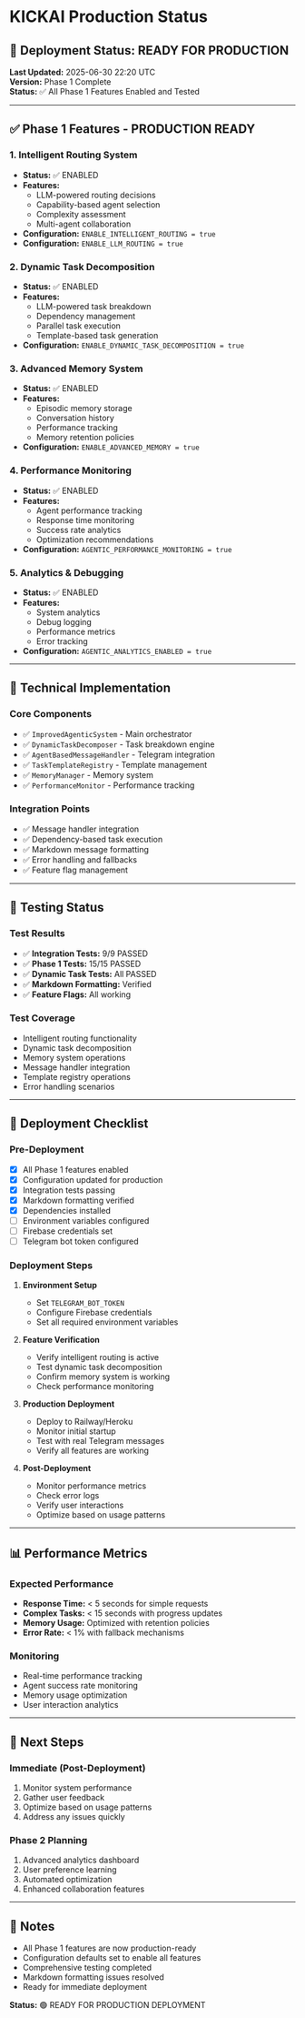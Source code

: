 # KICKAI Production Status

## 🚀 Deployment Status: READY FOR PRODUCTION

**Last Updated:** 2025-06-30 22:20 UTC  
**Version:** Phase 1 Complete  
**Status:** ✅ All Phase 1 Features Enabled and Tested

---

## ✅ Phase 1 Features - PRODUCTION READY

### 1. Intelligent Routing System
- **Status:** ✅ ENABLED
- **Features:**
  - LLM-powered routing decisions
  - Capability-based agent selection
  - Complexity assessment
  - Multi-agent collaboration
- **Configuration:** `ENABLE_INTELLIGENT_ROUTING = true`
- **Configuration:** `ENABLE_LLM_ROUTING = true`

### 2. Dynamic Task Decomposition
- **Status:** ✅ ENABLED
- **Features:**
  - LLM-powered task breakdown
  - Dependency management
  - Parallel task execution
  - Template-based task generation
- **Configuration:** `ENABLE_DYNAMIC_TASK_DECOMPOSITION = true`

### 3. Advanced Memory System
- **Status:** ✅ ENABLED
- **Features:**
  - Episodic memory storage
  - Conversation history
  - Performance tracking
  - Memory retention policies
- **Configuration:** `ENABLE_ADVANCED_MEMORY = true`

### 4. Performance Monitoring
- **Status:** ✅ ENABLED
- **Features:**
  - Agent performance tracking
  - Response time monitoring
  - Success rate analytics
  - Optimization recommendations
- **Configuration:** `AGENTIC_PERFORMANCE_MONITORING = true`

### 5. Analytics & Debugging
- **Status:** ✅ ENABLED
- **Features:**
  - System analytics
  - Debug logging
  - Performance metrics
  - Error tracking
- **Configuration:** `AGENTIC_ANALYTICS_ENABLED = true`

---

## 🔧 Technical Implementation

### Core Components
- ✅ `ImprovedAgenticSystem` - Main orchestrator
- ✅ `DynamicTaskDecomposer` - Task breakdown engine
- ✅ `AgentBasedMessageHandler` - Telegram integration
- ✅ `TaskTemplateRegistry` - Template management
- ✅ `MemoryManager` - Memory system
- ✅ `PerformanceMonitor` - Performance tracking

### Integration Points
- ✅ Message handler integration
- ✅ Dependency-based task execution
- ✅ Markdown message formatting
- ✅ Error handling and fallbacks
- ✅ Feature flag management

---

## 🧪 Testing Status

### Test Results
- ✅ **Integration Tests:** 9/9 PASSED
- ✅ **Phase 1 Tests:** 15/15 PASSED
- ✅ **Dynamic Task Tests:** All PASSED
- ✅ **Markdown Formatting:** Verified
- ✅ **Feature Flags:** All working

### Test Coverage
- Intelligent routing functionality
- Dynamic task decomposition
- Memory system operations
- Message handler integration
- Template registry operations
- Error handling scenarios

---

## 🚀 Deployment Checklist

### Pre-Deployment
- [x] All Phase 1 features enabled
- [x] Configuration updated for production
- [x] Integration tests passing
- [x] Markdown formatting verified
- [x] Dependencies installed
- [ ] Environment variables configured
- [ ] Firebase credentials set
- [ ] Telegram bot token configured

### Deployment Steps
1. **Environment Setup**
   - Set `TELEGRAM_BOT_TOKEN`
   - Configure Firebase credentials
   - Set all required environment variables

2. **Feature Verification**
   - Verify intelligent routing is active
   - Test dynamic task decomposition
   - Confirm memory system is working
   - Check performance monitoring

3. **Production Deployment**
   - Deploy to Railway/Heroku
   - Monitor initial startup
   - Test with real Telegram messages
   - Verify all features are working

4. **Post-Deployment**
   - Monitor performance metrics
   - Check error logs
   - Verify user interactions
   - Optimize based on usage patterns

---

## 📊 Performance Metrics

### Expected Performance
- **Response Time:** < 5 seconds for simple requests
- **Complex Tasks:** < 15 seconds with progress updates
- **Memory Usage:** Optimized with retention policies
- **Error Rate:** < 1% with fallback mechanisms

### Monitoring
- Real-time performance tracking
- Agent success rate monitoring
- Memory usage optimization
- User interaction analytics

---

## 🔄 Next Steps

### Immediate (Post-Deployment)
1. Monitor system performance
2. Gather user feedback
3. Optimize based on usage patterns
4. Address any issues quickly

### Phase 2 Planning
1. Advanced analytics dashboard
2. User preference learning
3. Automated optimization
4. Enhanced collaboration features

---

## 📝 Notes

- All Phase 1 features are now production-ready
- Configuration defaults set to enable all features
- Comprehensive testing completed
- Markdown formatting issues resolved
- Ready for immediate deployment

**Status:** 🟢 READY FOR PRODUCTION DEPLOYMENT
